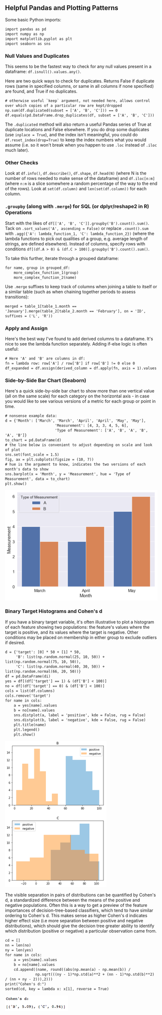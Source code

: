 ## Helpful Pandas and Plotting Patterns

Some basic Python imports:

```
import pandas as pd
import numpy as np
import matplotlib.pyplot as plt
import seaborn as sns
```


### Null Values and Duplicates

This seems to be the fastest way to check for any null values present in a dataframe: `df.isnull().values.any()`.

Here are two quick ways to check for duplicates. Returns False if duplicate rows (same in specified columns, or same in all columns if none specified) are found, and True if no duplicates.

```
# otherwise useful `keep` argument, not needed here, allows control over which copies of a particular row are kept/dropped
np.sum(df.duplicated(subset = ['A', 'B', 'C'])) == 0
df.equals(pd.DataFrame.drop_duplicates(df, subset = ['A', 'B', 'C']))
```

The `.duplicated` method will also return a useful Pandas series of True at duplicate locations and False elsewhere.  If you do drop some duplicates (use `inplace = True`), and the index isn't meaningful, you could do `df.reset_index(drop=True)` to keep the index numbers what you would assume (i.e. so it won't break when you happen to use `.loc` instead of `.iloc` much later).


### Other Checks

Look at `df.info()`, `df.describe()`, `df.shape`, `df.head(N)` (where N is the number of rows needed to make sense of the dataframe) and `df.iloc[n:m]` (where `n:m` is a slice somewhere a random percentage of the way to the end of the rows).  Look at `set(df.column)` and `len(set(df.column))` for each column.


### `.groupby` (along with `.merge`) for SQL (or dplyr/reshape2 in R) Operations

Start with the likes of `df[['A', 'B', 'C']].groupby('B').count().sum()`.  Tack on `.sort_values('A', ascending = False)` or replace `.count().sum` with `.agg({'A': lambda_function_1, 'C': lambda_function_2})` (where the lambda functions to pick out qualities of a group, e.g. average length of strings, are defined elsewhere).  Instead of columns, specify rows with conditions `df[(df.A > 0) & (df.C > 100)].groupby('B').count().sum()`.

To take this further, iterate through a grouped dataframe:

```
for name, group in grouped_df:
    more_complex_function_1(group)
    more_complex_function_2(name)
```

Use `.merge` suffixes to keep track of columns when joining a table to itself or a similar table (such as when chaining together periods to assess transitions):

```
merged = table_1[table_1.month == 'January'].merge(table_2[table_2.month == 'February'], on = 'ID', suffixes = ('L', 'R'))
```


### Apply and Assign

Here's the best way I've found to add derived columns to a dataframe. It's nice to see the lambda function separately. Adding if-else logic is often useful:

```
# Here 'A' and 'B' are columns in df:
fn = lambda row: row['A'] / row['B'] if row['B'] != 0 else 0
df_expanded = df.assign(derived_column = df.apply(fn, axis = 1).values
```


### Side-by-Side Bar Chart (Seaborn)

Here's a quick side-by-side bar chart to show more than one vertical value (all on the same scale) for each category on the horizontal axis - in case you would like to see various versions of a metric for each group or point in time.

```
# nonsense example data:
d = {'Month': ['March', 'March', 'April', 'April', 'May', 'May'],
                       'Measurement': [4, 3, 3, 4, 5, 6],
                       'Type of Measurement': ['A', 'B', 'A', 'B', 'A', 'B']}
to_chart = pd.DataFrame(d)
# the line below is convenient to adjust depending on scale and look of plot
sns.set(font_scale = 1.5)
fig, ax = plt.subplots(figsize = (10, 7))
# hue is the argument to know, indicates the two versions of each month's data to show
sns.barplot(x = 'Month', y = 'Measurement', hue = 'Type of Measurement', data = to_chart)
plt.show()
```

![sbs_bar](sbs_bar.png)


### Binary Target Histograms and Cohen's d

If you have a binary target variable, it's often illustrative to plot a histogram of each feature showing two populations: the feature's values where the target is positive, and its values where the target is negative.  Other conditions may be placed on membership in either group to exclude outliers if desired.

```
d = {'target': [0] * 50 + [1] * 50,
     'B': list(np.random.normal(25, 10, 50)) + list(np.random.normal(75, 10, 50)),
     'C': list(np.random.normal(40, 30, 50)) + list(np.random.normal(66, 20, 50))}
df = pd.DataFrame(di)
yes = df[(df['target'] == 1) & (df['B'] < 100)]
no = df[(df['target'] == 0) & (df['B'] < 100)]
cols = list(df.columns)
cols.remove('target')
for name in cols:
    a = yes[name].values
    b = no[name].values
    sns.distplot(a, label = 'positive', kde = False, rug = False)
    sns.distplot(b, label = 'negative', kde = False, rug = False)
    plt.title(name)
    plt.legend()
    plt.show()
```

![hists](hists.png)

The visible separation in pairs of distributions can be quantified by Cohen's d, a standardized difference between the means of the positive and negative populations.  Often this is a way to get a preview of the feature importances of decision-tree-based classifiers, which tend to have similar ordering to Cohen's d. This makes sense as higher Cohen's d indicates higher effect size (i.e more separation between positive and negative distributions), which should give the decision tree greater ability to identify which distribution (positive or negative) a particular observation came from.

```
cd = []
nn = len(no)
ny = len(yes)
for name in cols:
    a = yes[name].values
    b = no[name].values
    cd.append((name, round((abs(np.mean(a) - np.mean(b)) /
              np.sqrt(((ny - 1)*np.std(a)**2 + (nn - 1)*np.std(b)**2) / (nn + ny - 2))),2)))
print("Cohen's d:")
sorted(cd, key = lambda x: x[1], reverse = True)
```

![cohen](cohen.png)
